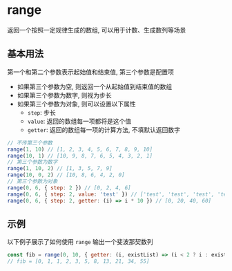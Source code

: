 
# range

返回一个按照一定规律生成的数组, 可以用于计数、生成数列等场景

## 基本用法

第一个和第二个参数表示起始值和结束值, 第三个参数是配置项

- 如果第三个参数为空, 则返回一个从起始值到结束值的数组
- 如果第三个参数为数字, 则视为步长
- 如果第三个参数为对象, 则可以设置以下属性
  - `step`: 步长
  - `value`: 返回的数组每一项都将是这个值
  - `getter`: 返回的数组每一项的计算方法, 不填默认返回数字

```js
// 不传第三个参数
range(1, 10) // [1, 2, 3, 4, 5, 6, 7, 8, 9, 10]
range(10, 1) // [10, 9, 8, 7, 6, 5, 4, 3, 2, 1]
// 第三个参数为数字
range(1, 10, 2) // [1, 3, 5, 7, 9]
range(10, 0, 2) // [10, 8, 6, 4, 2, 0]
// 第三个参数为对象
range(0, 6, { step: 2 }) // [0, 2, 4, 6]
range(0, 6, { step: 2, value: 'test' }) // ['test', 'test', 'test', 'test']
range(0, 6, { step: 2, getter: (i) => i * 10 }) // [0, 20, 40, 60]
```

## 示例

以下例子展示了如何使用 `range` 输出一个斐波那契数列

```js
const fib = range(0, 10, { getter: (i, existList) => (i < 2 ? i : existList[i - 1] + existList[i - 2]) })
// fib = [0, 1, 1, 2, 3, 5, 8, 13, 21, 34, 55]
```
